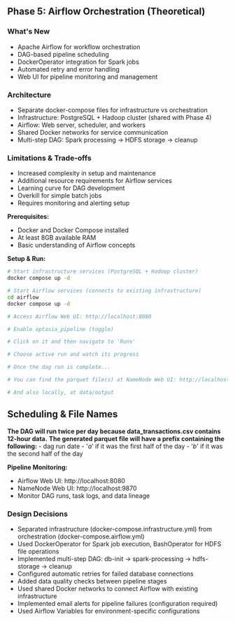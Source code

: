 ## Phase 5: Airflow Orchestration (Theoretical)

### What's New
- Apache Airflow for workflow orchestration
- DAG-based pipeline scheduling
- DockerOperator integration for Spark jobs
- Automated retry and error handling
- Web UI for pipeline monitoring and management

### Architecture
- Separate docker-compose files for infrastructure vs orchestration
- Infrastructure: PostgreSQL + Hadoop cluster (shared with Phase 4)
- Airflow: Web server, scheduler, and workers
- Shared Docker networks for service communication
- Multi-step DAG: Spark processing → HDFS storage → cleanup

### Limitations & Trade-offs
- Increased complexity in setup and maintenance
- Additional resource requirements for Airflow services
- Learning curve for DAG development
- Overkill for simple batch jobs
- Requires monitoring and alerting setup

**Prerequisites:**
- Docker and Docker Compose installed
- At least 8GB available RAM
- Basic understanding of Airflow concepts

**Setup & Run:**
```bash
# Start infrastructure services (PostgreSQL + Hadoop cluster)
docker compose up -d

# Start Airflow services (connects to existing infrastructure)
cd airflow
docker compose up -d

# Access Airflow Web UI: http://localhost:8080

# Enable optasia_pipeline (toggle)

# Click on it and then navigate to 'Runs'

# Choose active run and watch its progress

# Once the dag run is complete...

# You can find the parquet file(s) at NameNode Web UI: http://localhost:9870

# And also locally, at data/output

```

## Scheduling & File Names
**The DAG will run twice per day because data_transactions.csv  contains 12-hour data.**
**The generated parquet file will have a prefix containing the following:**
    - dag run date
    - '_a_' if it was the first half of the day
    - '_b_' if it was the second half of the day

**Pipeline Monitoring:**
- Airflow Web UI: http://localhost:8080
- NameNode Web UI: http://localhost:9870
- Monitor DAG runs, task logs, and data lineage

### Design Decisions
- Separated infrastructure (docker-compose.infrastructure.yml) from orchestration (docker-compose.airflow.yml)
- Used DockerOperator for Spark job execution, BashOperator for HDFS file operations
- Implemented multi-step DAG: db-init → spark-processing → hdfs-storage → cleanup
- Configured automatic retries for failed database connections
- Added data quality checks between pipeline stages
- Used shared Docker networks to connect Airflow with existing infrastructure
- Implemented email alerts for pipeline failures (configuration required)
- Used Airflow Variables for environment-specific configurations